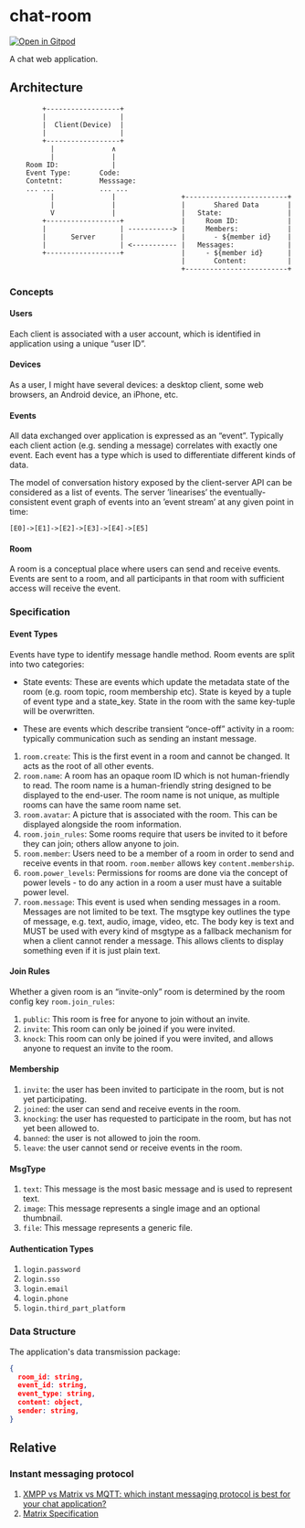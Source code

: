 # chat-room

[![Open in Gitpod](https://img.shields.io/badge/gitpod-online%20code-brightgreen)](https://gitpod.io/#https://github.com/y-t99/chat-room)

A chat web application.

## Architecture

```
        +------------------+
        |                  |
        |  Client(Device)  |
        |                  |
        +------------------+
          |              ∧
          |              |
    Room ID:             |
    Event Type:       Code:               
    Contetnt:         Messsage:           
    ... ...           ... ...             
          |              |                +-------------------------+
          |              |                |       Shared Data       |
          V              |                |   State:                |
        +------------------+              |     Room ID:            |
        |                  | -----------> |     Members:            |
        |      Server      |              |       - ${member id}    |
        |                  | <----------- |   Messages:             |
        +------------------+              |     - ${member id}      |
                                          |       Content:          |
                                          +-------------------------+     
```

### Concepts

#### Users

Each client is associated with a user account, which is identified in application using a unique “user ID”.

#### Devices

As a user, I might have several devices: a desktop client, some web browsers, an Android device, an iPhone, etc. 

#### Events

All data exchanged over application is expressed as an “event”. Typically each client action (e.g. sending a message) correlates with exactly one event. Each event has a type which is used to differentiate different kinds of data. 

The model of conversation history exposed by the client-server API can be considered as a list of events. The server ’linearises’ the eventually-consistent event graph of events into an ’event stream’ at any given point in time:

```
[E0]->[E1]->[E2]->[E3]->[E4]->[E5]
```

#### Room

A room is a conceptual place where users can send and receive events. Events are sent to a room, and all participants in that room with sufficient access will receive the event. 

### Specification

#### Event Types

Events have type to identify message handle method. Room events are split into two categories: 

- State events: These are events which update the metadata state of the room (e.g. room topic, room membership etc). State is keyed by a tuple of event type and a state_key. State in the room with the same key-tuple will be overwritten.

- These are events which describe transient “once-off” activity in a room: typically communication such as sending an instant message.

1. `room.create`: This is the first event in a room and cannot be changed. It acts as the root of all other events.
2. `room.name`: A room has an opaque room ID which is not human-friendly to read. The room name is a human-friendly string designed to be displayed to the end-user. The room name is not unique, as multiple rooms can have the same room name set. 
3. `room.avatar`: A picture that is associated with the room. This can be displayed alongside the room information.
4. `room.join_rules`: Some rooms require that users be invited to it before they can join; others allow anyone to join.
5. `room.member`: Users need to be a member of a room in order to send and receive events in that room. `room.member` allows key `content.membership`.
6. `room.power_levels`: Permissions for rooms are done via the concept of power levels - to do any action in a room a user must have a suitable power level. 
7. `room.message`: This event is used when sending messages in a room. Messages are not limited to be text. The msgtype key outlines the type of message, e.g. text, audio, image, video, etc. The body key is text and MUST be used with every kind of msgtype as a fallback mechanism for when a client cannot render a message. This allows clients to display something even if it is just plain text.

#### Join Rules

Whether a given room is an “invite-only” room is determined by the room config key `room.join_rules`:

1. `public`: This room is free for anyone to join without an invite.
2. `invite`: This room can only be joined if you were invited.
3. `knock`: This room can only be joined if you were invited, and allows anyone to request an invite to the room.

#### Membership

1. `invite`: the user has been invited to participate in the room, but is not yet participating.
2. `joined`: the user can send and receive events in the room.
3. `knocking`: the user has requested to participate in the room, but has not yet been allowed to.
4. `banned`: the user is not allowed to join the room.
5. `leave`: the user cannot send or receive events in the room.

#### MsgType

1. `text`: This message is the most basic message and is used to represent text.
2. `image`: This message represents a single image and an optional thumbnail.
3. `file`: This message represents a generic file.

#### Authentication Types

1. `login.password`
2. `login.sso`
3. `login.email`
4. `login.phone`
5. `login.third_part_platform`

### Data Structure

The application's data transmission package:

```json
{
  room_id: string,
  event_id: string,
  event_type: string,
  content: object,
  sender: string,
}
```

## Relative

### Instant messaging protocol

1. [XMPP vs Matrix vs MQTT: which instant messaging protocol is best for your chat application?](https://www.rst.software/blog/xmpp-vs-matrix-vs-mqtt-which-instant-messaging-protocol-is-best-for-your-chat-application)
2. [Matrix Specification](https://spec.matrix.org)